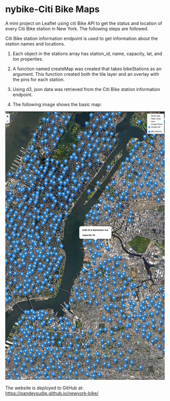 # nybike-Citi Bike Maps
A mini project on Leaflet  using citi Bike API  to get the status and location of every Citi Bike station in New York. The following steps are followed.

Citi Bike station information endpoint is used to get information about the station names and locations.

1. Each object in the stations array has station_id, name, capacity, lat, and lon properties.

2. A function named createMap was created that takes bikeStations as an argument. This function created both the tile layer and an overlay with the pins for each station.

3. Using d3, json data was retrieved from the Citi Bike station information endpoint.

4. The following image shows the basic map:

![NewBike](Images/bike.png)

The website is deployed to GitHub at:
https://pandeysudip.github.io/newyork-bike/
